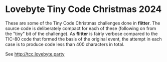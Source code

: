 # Lovebyte Tiny Code Christmas 2024

These are some of the Tiny Code Christmas challenges done in **flitter**. The
source code is deliberately compact for each of these (following on from the
"tiny" bit of the challenge). As **flitter** is fairly verbose compared to the
TIC-80 code that formed the basis of the original event, the attempt in each
case is to produce code less than 400 characters in total.

See http://tcc.lovebyte.party
